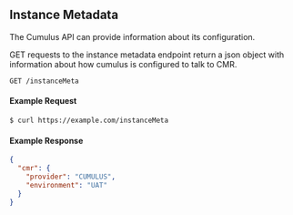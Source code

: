 ## Instance Metadata

The Cumulus API can provide information about its configuration.

GET requests to the instance metadata endpoint return a json object with information about how cumulus is configured to talk to CMR.

```endpoint
GET /instanceMeta
```

#### Example Request
```curl
$ curl https://example.com/instanceMeta
```

#### Example Response
```json
{
  "cmr": {
    "provider": "CUMULUS",
    "environment": "UAT"
  }
}
```
